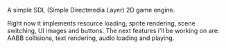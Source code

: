 A simple SDL (Simple Directmedia Layer) 2D game engine.

Right now it implements resource loading, sprite rendering, scene switching, UI images and buttons.
The next features i'll be working on are: AABB collisions, text rendering, audio loading and playing.
